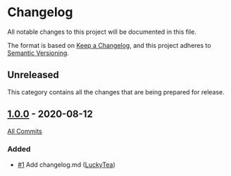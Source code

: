 # Changelog

All notable changes to this project will be documented in this file.

The format is based on [Keep a Changelog](https://keepachangelog.com/en/1.0.0/), and this project adheres to [Semantic Versioning](https://semver.org/spec/v2.0.0.html).

## Unreleased

This category contains all the changes that are being prepared for release.

## [1.0.0](https://github.com/link_to_tag) - 2020-08-12

[All Commits](https://github.com/group/app/compare/v1.0.0...v1.1.0)

### Added

* [#1](link_to_MR/issue) Add changelog.md ([LuckyTea](https://github.com/LuckyTea))
